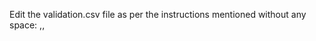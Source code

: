 Edit the validation.csv file as per the instructions mentioned without any space:
<sender email id>,<sender password>,<receiver email id>